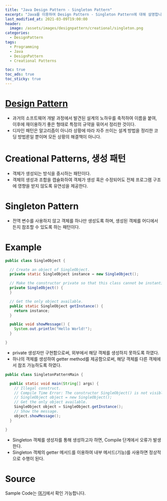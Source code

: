 ```yaml
---
title: "Java Design Pattern - Singleton Pattern"
excerpt: "Java를 이용하여 Design Pattern - Singleton Pattern에 대해 설명합니다."
last_modified_at: 2021-03-09T19:00:00
header:
  image: /assets/images/designpattern/creational/singleton.png
categories:
  - DesignPattern
tags:
  - Programming
  - Java
  - DesignPattern
  - Creational Patterns

toc: true
toc_ads: true
toc_sticky: true
---
```

# [Design Pattern](../designpattern)
- 과거의 소프트웨어 개발 과정에서 발견된 설계의 노하우를 축적하여 이름을 붙여, 이후에 재이용하기 좋은 형태로 특정의 규약을 묶어서 정리한 것이다.
- 디자인 패턴은 알고리즘이 아니라 상황에 따라 자주 쓰이는 설계 방법을 정리한 코딩 방법론일 뿐이며 모든 상황의 해결책이 아니다.

# Creational Patterns, 생성 패턴
- 객체가 생성되는 방식을 중시하는 패턴이다.
- 객체의 생성과 조합을 캡슐화하여 객체가 생성 혹은 수정되어도 전체 프로그램 구조에 영향을 받지 않도록 유연성을 제공한다.

# Singleton Pattern
- 전역 변수를 사용하지 않고 객체를 하나만 생성도록 하며, 생성된 객체를 어디에서든지 참조할 수 있도록 하는 패턴이다.

# Example
```java
public class SingleObject {

  // Create an object of SingleObject.
  private static SingleObject instance = new SingleObject();

  // Make the constructor private so that this class cannot be instantiated.
  private SingleObject() {
  }

  // Get the only object available.
  public static SingleObject getInstance() {
    return instance;
  }

  public void showMessage() {
    System.out.println("Hello World!");
  }

}
```

- private 생성자만 구현함으로써, 외부에서 해당 객체를 생성하지 못하도록 하였다.
- 하나의 객체를 생성하여 getter method를 제공함으로써, 해당 객체를 다른 객체에서 참조 가능하도록 하였다.

```java
public class SingletonPatternMain {

  public static void main(String[] args) {
    // Illegal construct.
    // Compile Time Error: The constructor SingleObject() is not visible.
    // SingleObject object = new SingleObject();
    // Get the only object available.
    SingleObject object = SingleObject.getInstance();
    // Show the message.
    object.showMessage();
  }

}
```

- Singleton 객체를 생성자를 통해 생성하고자 하면, Compile 단계에서 오류가 발생한다.
- Singleton 객체의 getter 메서드를 이용하여 내부 메서드(기능)를 사용하면 정상적으로 수행이 된다.

# Source
Sample Code는 [여기](https://github.com/GracefulSoul/designpattern/tree/master/src/main/java/gracefulsoul/creational/singleton)에서 확인 가능합니다.